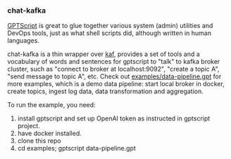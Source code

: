 ### chat-kafka

[GPTScript](https://github.com/gptscript-ai/gptscript) is great to glue together various system (admin) utilities and DevOps tools, just as what shell scripts did, although written in human languages.

chat-kafka is a thin wrapper over [kaf](https://github.com/birdayz/kaf), provides a set of tools and a vocabulary of words and sentences for gptscript to "talk" to kafka broker cluster, such as "connect to broker at localhost:9092", "create a topic A", "send message to topic A", etc. Check out [examples/data-pipeline.gpt](https://github.com/yglcode/chat-kafka/blob/main/examples/data-pipeline.gpt) for more examples, which is a demo data pipeline: start local broker in docker, create topics, ingest log data, data transformation and aggregation.

To run the example, you need:
1. install gptscript and set up OpenAI token as instructed in gptscript project.
2. have docker installed.
3. clone this repo
4. cd examples; gptscript data-pipeline.gpt
